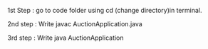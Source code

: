 1st Step : go to code folder using cd (change directory)in terminal.

2nd step : Write javac AuctionApplication.java

3rd step : Write java AuctionApplication
